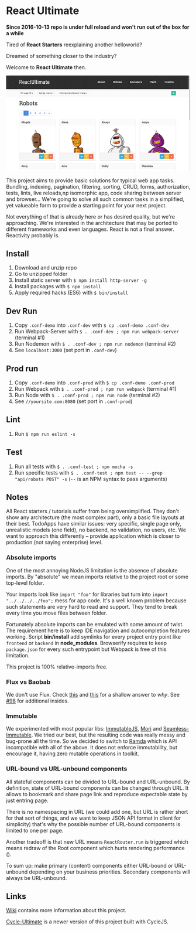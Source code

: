 # React Ultimate

**Since 2016-10-13 repo is under full reload and won't run out of the box for a while**

Tired of **React Starters** reexplaining another helloworld?

Dreamed of something closer to the industry?

Welcome to **React Ultimate** then.

![alt tag](/screenshot.png)

This project aims to provide basic solutions for typical web app tasks. Bundling, indexing, pagination,
filtering, sorting, CRUD, forms, authorization, tests, lints, live reloads,np isomorphic app, code sharing between server and browser...
We're going to solve all such common tasks in a simplified, yet valueable form to provide a starting point
for your next project.

Not everything of that is already here or has desired quality, but we're approaching.
We're interested in the architecture that may be ported to different frameworks and even languages.
React is not a final answer. Reactivity probably is.

## Install

1. Download and unzip repo
2. Go to unzipped folder
3. Install static server with `$ npm install http-server -g`
4. Install packages with `$ npm install`
5. Apply required hacks (ES6) with `$ bin/install`

## Dev Run

1. Copy `.conf-demo` into `.conf-dev` with `$ cp .conf-demo .conf-dev`
2. Run Webpack-Server with `$ . .conf-dev ; npm run webpack-server` (terminal #1)
3. Run Nodemon with `$ . .conf-dev ; npm run nodemon` (terminal #2)
4. See `localhost:3000` (set port in `.conf-dev`)

## Prod run

1. Copy `.conf-demo` into `.conf-prod` with `$ cp .conf-demo .conf-prod`
2. Run Webpack with `$ . .conf-prod ; npm run webpack` (terminal #1)
3. Run Node with `$ . .conf-prod ; npm run node` (terminal #2)
4. See `//yoursite.com:8080` (set port in `.conf-prod`)

## Lint

1. Run `$ npm run eslint -s`

## Test

1. Run all tests with `$ . .conf-test ; npm mocha -s`
2. Run specific tests with `$ . .conf-test ; npm test -- --grep "api/robots POST" -s` (`--` is an NPM syntax to pass arguments)

## Notes

All React starters / tutorials suffer from being oversimplified.
They don't show any architecture (the most complex part), only a basic file layouts at their best.
TodoApps have similar issues: very specific, single page only, unrealistic models (one field),
no backend, no validation, no users, etc. We want to approach this differently – provide application
which is closer to production (not saying enterprise) level.

### Absolute imports

One of the most annoying NodeJS limitation is the absence of absolute imports. By "absolute" we
mean imports relative to the project root or some top-level folder.

Your imports look like `import "foo"` for libraries but turn into `import "../../../../foo";` mess for app code.
It's a well known problem because such statements are very hard to read and support.
They tend to break every time you move files between folder.

Fortunately absolute imports can be emulated with some amount of twist. The requirement here is to keep IDE navigation and autocompletion features working.
Script **bin/install** add symlinks for every project entry point like `frontend` or `backend` in **node_modules**.
Browserify requires to keep `package.json` for every such entrypoint but Webpack is free of this limitation.

This project is 100% relative-imports free.

### Flux vs Baobab

We don't use Flux. Check [this](https://github.com/acdlite/flummox/issues/63) and
[this](http://christianalfoni.github.io/javascript/2015/02/06/plant-a-baobab-tree-in-your-flux-application.html)
for a shallow answer to *why*. See [#98](https://github.com/Paqmind/react-ultimate/issues/98) for additional
insides.

### Immutable

We experimented with most popular libs: [ImmutableJS](https://github.com/facebook/immutable-js), [Mori](https://github.com/swannodette/mori)
and [Seamless-Immutable](https://github.com/rtfeldman/seamless-immutable).
We tried our best, but the resulting code was really messy and bug-prone all the time.
So we decided to switch to [Ramda](http://ramdajs.com/) which is API incompatible with all of the
above. It does not enforce immutability, but encourage it, having zero mutable operations in toolkit.

### URL-bound vs URL-unbound components

All stateful components can be divided to URL-bound and URL-unbound.
By definition, state of URL-bound components can be changed through URL.
It allows to bookmark and share page link and reproduce expectable state by
just entring page.

There is no namespacing in URL (we could add one, but URL is rather short for that sort of things,
and we want to keep JSON API format in client for simplicity) that's why the possible number of URL-bound
components is limited to one per page.

Another tradeoff is that new URL means `ReactRouter.run` is triggered
which means redraw of the Root component which hurts rendering performance ().

To sum up: make primary (content) components either URL-bound or URL-unbound depending
on your business priorities. Secondary components will always be URL-unbound.

## Links

[Wiki](https://github.com/Paqmind/react-starter/wiki) contains more information about this project.

[Cycle-Ultimate](https://github.com/Paqmind/cycle-ultimate) is a newer version of this project built with CycleJS.
